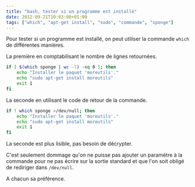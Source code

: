 ```yaml
---
title: "bash, tester si un programme est installé"
date: 2012-09-21T10:03:00+01:00
tags: ["which", "apt-get install", "sudo", "commande", "sponge"]
---
```

Pour tester si un programme est installé, on peut utiliser la commande `which`
de différentes manières.

La première en comptabilisant le nombre de lignes retournées.


```bash
if [ $(which sponge | wc -l) -eq 0 ]; then
    echo "Installer le paquet 'moreutils'."
    echo "sudo apt-get install moreutils"
    exit 1
fi
```

La seconde en utilisant le code de retour de la commande.


```bash
if ! which sponge >/dev/null; then
    echo "Installer le paquet 'moreutils'."
    echo "sudo apt-get install moreutils"
    exit 1
fi
```

La seconde est plus lisible, pas besoin de décrypter. 

C'est seulement dommage qu'on ne puisse pas ajouter un paramètre à la commande pour ne pas écrire sur la sortie standard et que l'on soit obligé de rediriger dans `/dev/null`.

A chacun sa préférence. 
